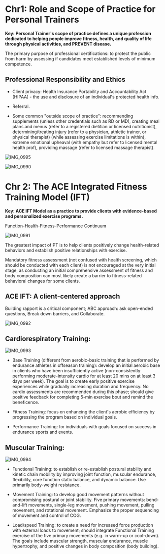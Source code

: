 # Chr1: Role and Scope of Practice for Personal Trainers

**Key: Personal Trainer's scope of practice defines a unique profession dedicated to helping people improve fitness, health, and quality of life through physical activities, and PREVENT disease.**

The primary purpose of professional certifications: to protect the public from harm by assessing if candidates meet established levels of minimum competence. 

## Professional Responsibility and Ethics

- Client privacy: Health Insurance Portability and Accountability Act (HIPAA) - the use and disclosure of an individual's protected health info.

- Referral.

- Some common "outside scope of practice": recommending supplements (unless other credentials such as RD or MD), creating meal plans and menus (refer to a registered dietitian or licensed nutritionist), determining/treating injury (refer to a physician, athletic trainer, or physical therapist) (while assessing exercise limitations is within), extreme emotional upheaval (with empathy but refer to licensed mental health prof), providing massage (refer to licensed massage therapist).
  
![IMG_0995](https://github.com/Shantang3/ACE-CPT-Notes/assets/25567822/776a92b9-51ec-49e4-8cd2-26126c392f14)

![IMG_0990](https://github.com/Shantang3/ACE-CPT-Notes/assets/25567822/369651f0-b715-4067-b129-7f51f4009f7d)


# Chr 2: The ACE Integrated Fitness Training Model (IFT)

**Key: ACE IFT Model as a practice to provide clients with evidence-based and personalized exercise programs.**

Function-Health-Fitness-Performance Continuum

![IMG_0991](https://github.com/Shantang3/ACE-CPT-Notes/assets/25567822/4b0872fb-9e04-4767-ae42-53134503a6d5)

The greatest impact of PT is to help clients positively change health-related behaviors and establish positive relationships with exercise.

Mandatory fitness assessment (not confused with health screening, which should be conducted with each client) is not encouraged at the very initial stage, as conducting an initial comprehensive assessment of fitness and body composition can most likely create a barrier to fitness-related behavioral changes for some clients.


## ACE IFT: A client-centered approach

Building rapport is a critical component; ABC approach: ask open-ended questions, Break down barriers, and Collaborate. 

![IMG_0992](https://github.com/Shantang3/ACE-CPT-Notes/assets/25567822/a93fa7a3-0361-4d9c-ab47-83f6e52258fb)


## Cardiorespiratory Training: 
   
![IMG_0993](https://github.com/Shantang3/ACE-CPT-Notes/assets/25567822/dceac673-be9b-4090-a94a-9be897447a19)

- Base Training (different from aerobic-basic training that is performed by endurance athletes in offseason training): develop an initial aerobic base in clients who have been insufficiently active (non-consistently performing moderate-intensity cardio for at least 20 mins on at least 3 days per week). The goal is to create early positive exercise experiences while gradually increasing duration and frequency. No cardio assessments are recommended during this phase; should give positive feedback for completing 5-min exercise bout and remind the beneficence. 
  
- Fitness Training: focus on enhancing the client's aerobic efficiency by progressing the program based on individual goals.
  
- Performance Training: for individuals with goals focused on success in endurance sports and events.
  

## Muscular Training: 
   
![IMG_0994](https://github.com/Shantang3/ACE-CPT-Notes/assets/25567822/bdea8629-9795-4d0f-b8eb-07a41c78f684)

- Functional Training: to establish or re-establish postural stability and kinetic chain mobility by improving joint function, muscular endurance, flexibility, core function static balance, and dynamic balance. Use primarily body-weight resistance.
  
- Movement Training: to develop good movement patterns without compromising postural or joint stability. Five primary movements: bend-and-lift movements, single-leg movement, pushing movement, pulling movement, and rotational movement. Emphasize the proper sequencing of movement and control of COG.
  
- Load/speed Training: to create a need for increased force production with external loads to movement; should integrate Functional Training exercise of the five primary movements (e.g. in warm-up or cool-down). The goals include muscular strength, muscular endurance, muscle hypertrophy, and positive changes in body composition (body building). 
